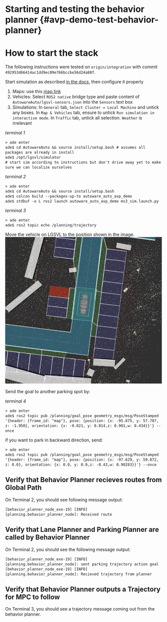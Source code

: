 Starting and testing the behavior planner {#avp-demo-test-behavior-planner}
=======================================

# How to start the stack

The following instructions were tested on `origin/integration` with commit `492953d66414ac1dd9ec09e766bccbe56d24a88f`.

Start simulation as described [in the docs](https://autowarefoundation.gitlab.io/autoware.auto/AutowareAuto/lgsvl.html), then configure it properly

1. Maps: use this [map link](https://assets.dev.lgsvlsimulator.com/d5b8bb0b7f49875a8a4bbf83c50b3a4fe53779c7/environment_AutonomouStuff)
2. Vehicles: Select `ROS2 native` bridge type and paste content of `AutowareAuto/lgsvl-sensors.json` into the `Sensors` text box
3. Simulations: In `General` tab, `Select Cluster = Local Machine` and untick any boxes. In `Map & Vehicles` tab, ensure to untick `Run simulation in interactive mode`. In `Traffic` tab, untick all selection. `Weather` is irrelevant

*terminal 1*
```
> ade enter
ade$ cd AutowareAuto && source install/setup.bash # assumes all packages are already in install
ade$ /opt/lgsvl/simulator
# start sim according to instructions but don't drive away yet to make sure we can localize ourselves
```

*terminal 2*
```
> ade enter
ade$ cd AutowareAuto && source install/setup.bash
ade$ colcon build --packages-up-to autoware_auto_avp_demo
ade$ stdbuf -o L ros2 launch autoware_auto_avp_demo ms3_sim.launch.py
```

*terminal 3*
```
> ade enter
ade$ ros2 topic echo /planning/trajectory
```

Move the vehicle on LGSVL to the position shown in the image.
![StartPose](../images/avp-demo-start-pose.png)

Send the goal to another parking spot by:

*terminal 4*
```
> ade enter
ade$ ros2 topic pub /planning/goal_pose geometry_msgs/msg/PoseStamped '{header: {frame_id: "map"}, pose: {position: {x: -95.875, y: 57.707, z: -1.950}, orientation: {x: -0.021, y: 0.014,z: 0.901,w: 0.434}}'} --once
```

if you want to park in backward direction, send:
```
> ade enter
ade$ ros2 topic pub /planning/goal_pose geometry_msgs/msg/PoseStamped '{header: {frame_id: "map"}, pose: {position: {x: -97.629, y: 59.872, z: 0.0}, orientation: {x: 0.0, y: 0.0,z: -0.43,w: 0.90283}}'} --once
```

## Verify that Behavior Planner recieves routes from Global Path
On Terminal 2, you should see following message output:

```
[behavior_planner_node_exe-19] [INFO] [planning.behavior_planner_node]: Received route
```

## Verify that Lane Planner and Parking Planner are called by Behavior Planner
On Terminal 2, you should see the following message output:

```
[behavior_planner_node_exe-19] [INFO] [planning.behavior_planner_node]: sent parking trajectory action goal
[behavior_planner_node_exe-19] [INFO] [planning.behavior_planner_node]: Recieved trajectory from planner
```

## Verify that Behavior Planner outputs a Trajectory for MPC to follow
On Terminal 3, you should see a trajectory message coming out from the behavior planner.
